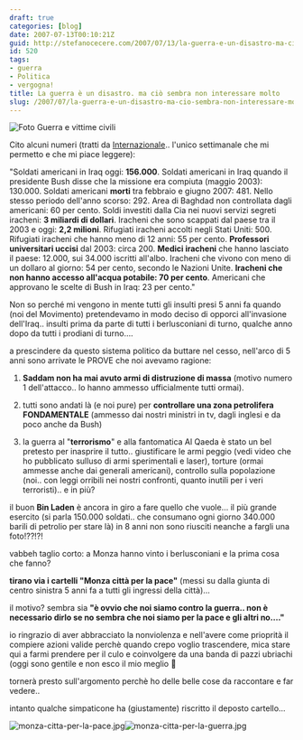 ```yaml
---
draft: true
categories: [blog]
date: 2007-07-13T00:10:21Z
guid: http://stefanocecere.com/2007/07/13/la-guerra-e-un-disastro-ma-cio-sembra-non-interessare-molto/
id: 520
tags:
- guerra
- Politica
- vergogna!
title: La guerra è un disastro. ma ciò sembra non interessare molto
slug: /2007/07/la-guerra-e-un-disastro-ma-cio-sembra-non-interessare-molto/
---
```


![Foto Guerra e vittime civili](http://stefanocecere.com/wp-content/uploads/sites/3/2007/07/foto_guerra.jpg)
  
Cito alcuni numeri (tratti da [Internazionale](http://www.internazionale.it).. l'unico settimanale che mi permetto e che mi piace leggere):

"Soldati americani in Iraq oggi: **156.000**. Soldati americani in Iraq quando il presidente Bush disse che la missione era compiuta (maggio 2003): 130.000. Soldati americani **morti** tra febbraio e giugno 2007: 481. Nello stesso periodo dell'anno scorso: 292. Area di Baghdad non controllata dagli americani: 60 per cento. Soldi investiti dalla Cia nei nuovi servizi segreti iracheni: **3 miliardi di dollari**. Iracheni che sono scappati dal paese tra il 2003 e oggi: **2,2 milioni**. Rifugiati iracheni accolti negli Stati Uniti: 500. Rifugiati iracheni che hanno meno di 12 anni: 55 per cento. **Professori universitari uccisi** dal 2003: circa 200. **Medici iracheni** che hanno lasciato il paese: 12.000, sui 34.000 iscritti all'albo. Iracheni che vivono con meno di un dollaro al giorno: 54 per cento, secondo le Nazioni Unite. **Iracheni che non hanno accesso all'acqua potabile: 70 per cento**. Americani che approvano le scelte di Bush in Iraq: 23 per cento."

Non so perché mi vengono in mente tutti gli insulti presi 5 anni fa quando (noi del Movimento) pretendevamo in modo deciso di opporci all'invasione dell'Iraq.. insulti prima da parte di tutti i berlusconiani di turno, qualche anno dopo da tutti i prodiani di turno….

a prescindere da questo sistema politico da buttare nel cesso, nell'arco di 5 anni sono arrivate le PROVE che noi avevamo ragione:

1) **Saddam non ha mai avuto armi di distruzione di massa** (motivo numero 1 dell'attacco.. lo hanno ammesso ufficialmente tutti ormai).

2) tutti sono andati là (e noi pure) per **controllare una zona petrolifera FONDAMENTALE** (ammesso dai nostri ministri in tv, dagli inglesi e da poco anche da Bush)

3) la guerra al "**terrorismo**" e alla fantomatica Al Qaeda è stato un bel pretesto per inasprire il tutto.. giustificare le armi peggio (vedi video che ho pubblicato sulluso di armi sperimentali e laser), torture (ormai ammesse anche dai generali americani), controllo sulla popolazione (noi.. con leggi orribili nei nostri confronti, quanto inutili per i veri terroristi).. e in più?

il buon **Bin Laden** è ancora in giro a fare quello che vuole… il più grande esercito (si parla 150.000 soldati.. che consumano ogni giorno 340.000 barili di petrolio per stare là) in 8 anni non sono riusciti neanche a fargli una foto!??!?!

vabbeh taglio corto: a Monza hanno vinto i berlusconiani e la prima cosa che fanno?
  
**tirano via i cartelli "Monza città per la pace"** (messi su dalla giunta di centro sinistra 5 anni fa a tutti gli ingressi della città)…
  
il motivo? sembra sia **"è ovvio che noi siamo contro la guerra.. non è necessario dirlo se no sembra che noi siamo per la pace e gli altri no…."**

io ringrazio di aver abbracciato la nonviolenza e nell'avere come prioprità il compiere azioni valide perchè quando crepo voglio trascendere, mica stare qui a farmi prendere per il culo e coinvolgere da una banda di pazzi ubriachi (oggi sono gentile e non esco il mio meglio 🙂

tornerà presto sull'argomento perchè ho delle belle cose da raccontare e far vedere..

intanto qualche simpaticone ha (giustamente) riscritto il deposto cartello…

![monza-citta-per-la-pace.jpg](http://stefanocecere.com/wp-content/uploads/sites/3/2007/07/monza-citta-per-la-pace.thumbnail.jpg)![monza-citta-per-la-guerra.jpg](http://stefanocecere.com/wp-content/uploads/sites/3/2007/07/monza-citta-per-la-guerra.thumbnail.jpg)